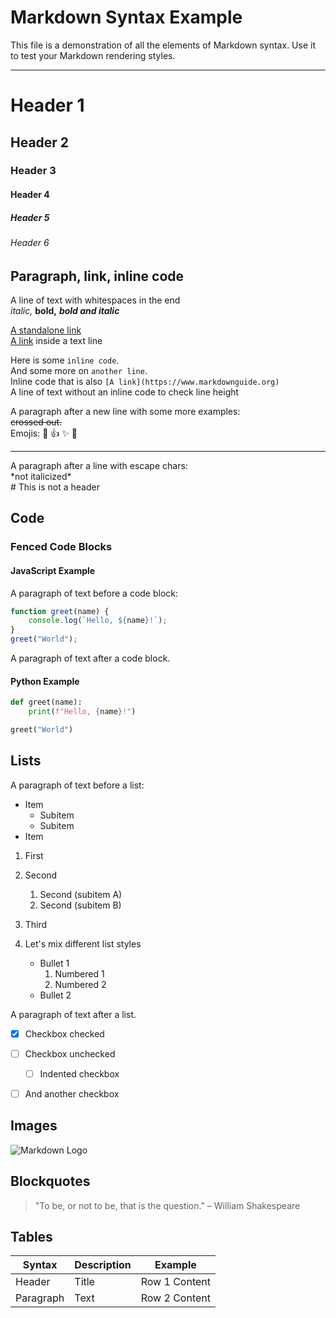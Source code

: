 # Markdown Syntax Example

This file is a demonstration of all the elements of Markdown syntax. Use it to test your Markdown rendering styles.

---

# Header 1
## Header 2
### Header 3
#### Header 4
##### Header 5
###### Header 6

## Paragraph, link, inline code
A line of text with whitespaces in the end  
*italic,* **bold,** ***bold and italic***  

[A standalone link](https://www.markdownguide.org)  
[A link](https://www.markdownguide.org) inside a text line

Here is some `inline code`.  
And some more on `another line`.  
Inline code that is also `[A link](https://www.markdownguide.org)`  
A line of text without an inline code to check line height

A paragraph after a new line with some more examples:  
~~crossed out.~~  
Emojis: 🎉 👍 ✨ 🚀  

---

A paragraph after a line with escape chars:  
\*not italicized\*  
\# This is not a header

## Code

### Fenced Code Blocks

#### JavaScript Example
A paragraph of text before a code block:
```javascript
function greet(name) {
    console.log(`Hello, ${name}!`);
}
greet("World");
```

A paragraph of text after a code block.

#### Python Example
```python
def greet(name):
    print(f"Hello, {name}!")

greet("World")
```

## Lists

A paragraph of text before a list:

- Item 
    - Subitem
    - Subitem
- Item 

1. First
2. Second
    1. Second (subitem A)
    2. Second (subitem B)
3. Third


1. Let's mix different list styles
   * Bullet 1
     1. Numbered 1
     2. Numbered 2
   * Bullet 2

A paragraph of text after a list.

- [x] Checkbox checked
- [ ] Checkbox unchecked
    - [ ] Indented checkbox
- [ ] And another checkbox


## Images

![Markdown Logo](https://markdown-here.com/img/icon256.png)

## Blockquotes

> "To be, or not to be, that is the question." – William Shakespeare

## Tables

| Syntax      | Description | Example       |
|-------------|-------------|---------------|
| Header      | Title       | Row 1 Content |
| Paragraph   | Text        | Row 2 Content |
